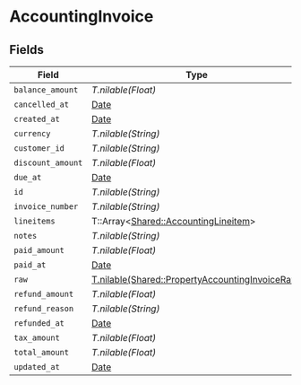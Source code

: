 # AccountingInvoice


## Fields

| Field                                                                                                  | Type                                                                                                   | Required                                                                                               | Description                                                                                            |
| ------------------------------------------------------------------------------------------------------ | ------------------------------------------------------------------------------------------------------ | ------------------------------------------------------------------------------------------------------ | ------------------------------------------------------------------------------------------------------ |
| `balance_amount`                                                                                       | *T.nilable(Float)*                                                                                     | :heavy_minus_sign:                                                                                     | N/A                                                                                                    |
| `cancelled_at`                                                                                         | [Date](https://ruby-doc.org/stdlib-2.6.1/libdoc/date/rdoc/Date.html)                                   | :heavy_minus_sign:                                                                                     | N/A                                                                                                    |
| `created_at`                                                                                           | [Date](https://ruby-doc.org/stdlib-2.6.1/libdoc/date/rdoc/Date.html)                                   | :heavy_minus_sign:                                                                                     | N/A                                                                                                    |
| `currency`                                                                                             | *T.nilable(String)*                                                                                    | :heavy_minus_sign:                                                                                     | N/A                                                                                                    |
| `customer_id`                                                                                          | *T.nilable(String)*                                                                                    | :heavy_minus_sign:                                                                                     | N/A                                                                                                    |
| `discount_amount`                                                                                      | *T.nilable(Float)*                                                                                     | :heavy_minus_sign:                                                                                     | N/A                                                                                                    |
| `due_at`                                                                                               | [Date](https://ruby-doc.org/stdlib-2.6.1/libdoc/date/rdoc/Date.html)                                   | :heavy_minus_sign:                                                                                     | N/A                                                                                                    |
| `id`                                                                                                   | *T.nilable(String)*                                                                                    | :heavy_minus_sign:                                                                                     | N/A                                                                                                    |
| `invoice_number`                                                                                       | *T.nilable(String)*                                                                                    | :heavy_minus_sign:                                                                                     | N/A                                                                                                    |
| `lineitems`                                                                                            | T::Array<[Shared::AccountingLineitem](../../models/shared/accountinglineitem.md)>                      | :heavy_minus_sign:                                                                                     | N/A                                                                                                    |
| `notes`                                                                                                | *T.nilable(String)*                                                                                    | :heavy_minus_sign:                                                                                     | N/A                                                                                                    |
| `paid_amount`                                                                                          | *T.nilable(Float)*                                                                                     | :heavy_minus_sign:                                                                                     | N/A                                                                                                    |
| `paid_at`                                                                                              | [Date](https://ruby-doc.org/stdlib-2.6.1/libdoc/date/rdoc/Date.html)                                   | :heavy_minus_sign:                                                                                     | N/A                                                                                                    |
| `raw`                                                                                                  | [T.nilable(Shared::PropertyAccountingInvoiceRaw)](../../models/shared/propertyaccountinginvoiceraw.md) | :heavy_minus_sign:                                                                                     | N/A                                                                                                    |
| `refund_amount`                                                                                        | *T.nilable(Float)*                                                                                     | :heavy_minus_sign:                                                                                     | N/A                                                                                                    |
| `refund_reason`                                                                                        | *T.nilable(String)*                                                                                    | :heavy_minus_sign:                                                                                     | N/A                                                                                                    |
| `refunded_at`                                                                                          | [Date](https://ruby-doc.org/stdlib-2.6.1/libdoc/date/rdoc/Date.html)                                   | :heavy_minus_sign:                                                                                     | N/A                                                                                                    |
| `tax_amount`                                                                                           | *T.nilable(Float)*                                                                                     | :heavy_minus_sign:                                                                                     | N/A                                                                                                    |
| `total_amount`                                                                                         | *T.nilable(Float)*                                                                                     | :heavy_minus_sign:                                                                                     | N/A                                                                                                    |
| `updated_at`                                                                                           | [Date](https://ruby-doc.org/stdlib-2.6.1/libdoc/date/rdoc/Date.html)                                   | :heavy_minus_sign:                                                                                     | N/A                                                                                                    |